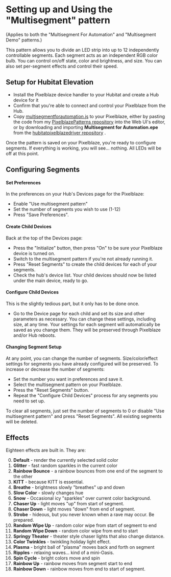 # Setting up and Using the "Multisegment" pattern
(Applies to both the "Multisegment For Automation" and "Multisegment Demo" patterns.)

This pattern allows you to divide an LED strip into up to 12 independently
controllable segments.  Each segment acts as an independent RGB color bulb. 
You can control on/off state, color and brightness, and size. You can also set per-segment effects and
control their speed. 
## Setup for Hubitat Elevation
 - Install the Pixelblaze device handler to your Hubitat and create a Hub device for it
 - Confirm that you're able to connect and control your Pixelblaze from the Hub.
 - Copy [multisegmentforautomation.js](https://github.com/zranger1/PixelblazePatterns/blob/master/multisegmentforautomation.js) to your Pixelblaze,
either by pasting the code from my [PixelblazePatterns repository](https://github.com/zranger1/PixelblazePatterns) into the Web UI's editor, or by
downloading and importing **Multisegment for Automation.epe** from the [hubitatpixelblazedriver repository](https://github.com/zranger1/hubitatpixelblazedriver) .

Once the pattern is saved on your Pixelblaze, you're ready to configure segments. If everything is working, you will see... nothing.  All 
LEDs will be off at this point.
## Configuring Segments
#### Set Preferences
In the preferences on your Hub's Devices page for the Pixelblaze:
- Enable "Use multisegment pattern"
- Set the number of segments you wish to use (1-12)
- Press "Save Preferences".
#### Create Child Devices 
Back at the top of the Devices page:
- Press the "Initialize" button, then press "On" to be sure
your Pixelblaze device is turned on.
- Switch to the multisegment pattern if you're not already running it.
- Press "Reset Segments" to create the child devices for each of your segments.
- Check the hub's device list. Your child devices should now be listed under the main device, ready to go.
#### Configure Child Devices
This is the slightly tedious part, but it only has to be done once.
- Go to the Device page for each child and set its size and other parameters as necessary.  You can change these settings, including size, at any time. Your
settings for each segment will automatically be saved as you change them. They will be preserved through Pixelblaze
and/or Hub reboots.
#### Changing Segment Setup
At any point, you can change the number of segments. Size/color/effect settings for segments you have already
configured will be preserved.  To increase or decrease the number of segments:
- Set the number you want in preferences and save it.
- Select the multisegment pattern on your Pixelblaze.
- Press the "Reset Segments" button.  
- Repeat the "Configure Child Devices" process for any segments you need to set up.

To clear all segments, just set the number of segments to 0 or disable "Use multisegment pattern" and press
"Reset Segments".   All existing segments will be deleted.
## Effects
Eighteen effects are built in.  They are:

0. **Default** - render the currently selected solid color
1. **Glitter** - fast random sparkles in the current color
2. **Rainbow Bounce** - a rainbow bounces from one end of the segment to the other
3. **KITT** - because KITT is essential. 
4. **Breathe** - brightness slowly "breathes" up and down
5. **Slow Color** - slowly changes hue
6. **Snow** - Occasional icy "sparkles" over current color background.
7. **Chaser Up** - light moves "up" from start of segment.
8. **Chaser Down** - light moves "down" from end of segment.
9. **Strobe** - hideous, but you never known when a rave may occur. Be prepared.
10. **Random Wipe Up** - random color wipe from start of segment to end
11. **Random Wipe Down** - random color wipe from end to start
12. **Springy Theater** - theater style chaser lights that also change distance.
13. **Color Twinkles** - twinkling holiday light effect.
14. **Plasma** - bright ball of "plasma" moves back and forth on segment
15. **Ripples** - relaxing waves... kind of a mini-Oasis.
16. **Spin Cycle** - bright colors move and spin
17. **Rainbow Up** - rainbow moves from segment start to end
18. **Rainbow Down** - rainbow moves from end to start of segment.


